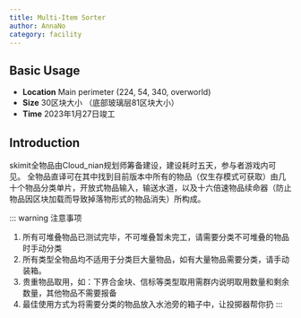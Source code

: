```yaml
---
title: Multi-Item Sorter
author: AnnaNo
category: facility
---
```


## Basic Usage

- <HopeIcon icon="map-location"/>**Location** Main perimeter (224, 54, 340, overworld)
- <HopeIcon icon="expand"/>**Size** 30区块大小  （底部玻璃层81区块大小）
- <HopeIcon icon="calendar-check"/>**Time** 2023年1月27日竣工

## Introduction 
skimit全物品由Cloud_nian规划师筹备建设，建设耗时五天，参与者游戏内可见。
全物品直译可在其中找到目前版本中所有的物品（仅生存模式可获取）由几十个物品分类单片，开放式物品输入，输送水道，以及十六倍速物品续命器（防止物品因区块加载而导致掉落物形式的物品消失）所构成。

::: warning 注意事项
1. 所有可堆叠物品已测试完毕，不可堆叠暂未完工，请需要分类不可堆叠的物品时手动分类
2. 所有类型全物品均不适用于分类巨大量物品，如有大量物品需要分类，请手动装箱。
3. 贵重物品取用，如：下界合金块、信标等类型取用需群内说明取用数量和剩余数量，其他物品不需要报备
4. 最佳使用方式为将需要分类的物品放入水池旁的箱子中，让投掷器帮你扔
:::
